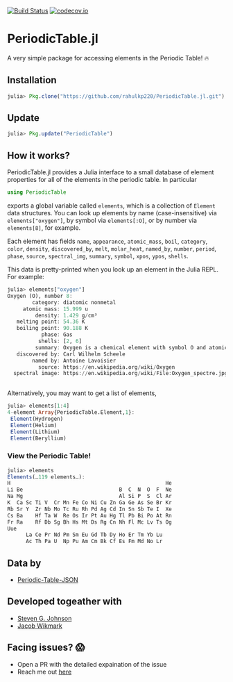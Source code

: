 [![Build Status](https://travis-ci.org/rahulkp220/PeriodicTable.jl.svg?branch=master)](https://travis-ci.org/rahulkp220/PeriodicTable.jl)
[![codecov.io](http://codecov.io/github/rahulkp220/PeriodicTable.jl/coverage.svg?branch=master)](http://codecov.io/github/rahulkp220/PeriodicTable.jl?branch=master)

# PeriodicTable.jl
A very simple package for accessing elements in the Periodic Table! :fire:

## Installation
```julia
julia> Pkg.clone("https://github.com/rahulkp220/PeriodicTable.jl.git")
```

## Update
```julia
julia> Pkg.update("PeriodicTable")
```

## How it works?
PeriodicTable.jl provides a Julia interface to a small database of element
properties for all of the elements in the periodic table.    In particular
```jl
using PeriodicTable
```
exports a global variable called `elements`, which is a collection of
`Element` data structures.  You can look up elements by name (case-insensitive)
via `elements["oxygen"]`, by symbol via `elements[:O]`, or by number via
`elements[8]`, for example.

Each element has fields `name`, `appearance`, `atomic_mass`, `boil`, `category`, `color`, `density`, `discovered_by`, `melt`, `molar_heat`, `named_by`, `number`, `period`, `phase`, `source`, `spectral_img`, `summary`, `symbol`, `xpos`, `ypos`, `shells`.

This data is pretty-printed when you look up an element in the Julia REPL.
For example:
```jl
julia> elements["oxygen"]
Oxygen (O), number 8:
        category: diatomic nonmetal
     atomic mass: 15.999 u
         density: 1.429 g/cm³
   melting point: 54.36 K
   boiling point: 90.188 K
           phase: Gas
          shells: [2, 6]
         summary: Oxygen is a chemical element with symbol O and atomic number 8. It is a member of the chalcogen group on the periodic table and is a highly reactive nonmetal and oxidizing agent that readily forms compounds (notably oxides) with most elements. By mass, oxygen is the third-most abundant element in the universe, after hydrogen and helium.
   discovered by: Carl Wilhelm Scheele
        named by: Antoine Lavoisier
          source: https://en.wikipedia.org/wiki/Oxygen
  spectral image: https://en.wikipedia.org/wiki/File:Oxygen_spectre.jpg
 
```
Alternatively, you may want to get a list of elements,
```jl
julia> elements[1:4]
4-element Array{PeriodicTable.Element,1}:
 Element(Hydrogen) 
 Element(Helium)   
 Element(Lithium)  
 Element(Beryllium)
 ```

### View the Periodic Table!
```julia
julia> elements
Elements(…119 elements…):
H                                                  He
Li Be                               B  C  N  O  F  Ne
Na Mg                               Al Si P  S  Cl Ar
K  Ca Sc Ti V  Cr Mn Fe Co Ni Cu Zn Ga Ge As Se Br Kr
Rb Sr Y  Zr Nb Mo Tc Ru Rh Pd Ag Cd In Sn Sb Te I  Xe
Cs Ba    Hf Ta W  Re Os Ir Pt Au Hg Tl Pb Bi Po At Rn
Fr Ra    Rf Db Sg Bh Hs Mt Ds Rg Cn Nh Fl Mc Lv Ts Og
Uue                                                   
      La Ce Pr Nd Pm Sm Eu Gd Tb Dy Ho Er Tm Yb Lu    
      Ac Th Pa U  Np Pu Am Cm Bk Cf Es Fm Md No Lr
```

## Data by
* [Periodic-Table-JSON](https://github.com/Bowserinator/Periodic-Table-JSON)

## Developed togeather with
* [Steven G. Johnson](https://github.com/stevengj)
* [Jacob Wikmark](https://github.com/lancebeet)

## Facing issues? :scream:
* Open a PR with the detailed expaination of the issue
* Reach me out [here](https://www.rahullakhanpal.in)
